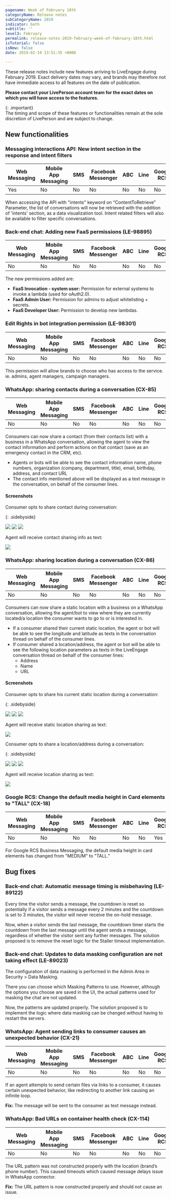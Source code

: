 ```yaml
---
pagename: Week of February 18th
categoryName: Release notes
subCategoryName: 2019
indicator: both
subtitle: ''
level3: February
permalink: release-notes-2019-february-week-of-february-18th.html
isTutorial: false
isNew: false
date: 2019-02-19 13:51:35 +0000

---
```

These release notes include new features arriving to LiveEngage during February 2019. Exact delivery dates may vary, and brands may therefore not have immediate access to all features on the date of publication.

**Please contact your LivePerson account team for the exact dates on which you will have access to the features.**

{: .important}  
The timing and scope of these features or functionalities remain at the sole discretion of LivePerson and are subject to change.

## New functionalities

### Messaging interactions API: New intent section in the response and intent filters

<div class="tablecontainer">
<table class="releasenotes">
<thead>
<tr class="categoryrow">
<th>Web Messaging</th>
<th>Mobile App Messaging</th>
<th>SMS</th>
<th>Facebook Messenger</th>
<th>ABC</th>
<th>Line</th>
<th>Google RCS</th>
<th>Google My Business</th>
<th>WhatsApp Business</th>
<th>Chat</th>
</tr>
</thead>
<tbody>
<tr>
<td>Yes</td>
<td>No</td>
<td>No</td>
<td>No</td>
<td>No</td>
<td>No</td>
<td>No</td>
<td>No</td>
<td>No</td>
<td>No</td>
</tr>
</tbody>
</table>
</div>

When accessing the API with "intents" keyword on “ContentToRetrieve” Parameter, the list of conversations will now be retrieved with the addition of 'intents' section, as a data visualization tool. Intent related filters will also be available to filter specific conversations.

### Back-end chat: Adding new FaaS permissions (LE-98895)

<div class="tablecontainer">
<table class="releasenotes">
<thead>
<tr class="categoryrow">
<th>Web Messaging</th>
<th>Mobile App Messaging</th>
<th>SMS</th>
<th>Facebook Messenger</th>
<th>ABC</th>
<th>Line</th>
<th>Google RCS</th>
<th>Google My Business</th>
<th>WhatsApp Business</th>
<th>Chat</th>
</tr>
</thead>
<tbody>
<tr>
<td>No</td>
<td>No</td>
<td>No</td>
<td>No</td>
<td>No</td>
<td>No</td>
<td>No</td>
<td>No</td>
<td>No</td>
<td>Yes</td>
</tr>
</tbody>
</table>
</div>

The new permissions added are:

* **FaaS Invocation - system user:** Permission for external systems to invoke a lambda (used for oAuth2.0).
* **FaaS Admin User:** Permission for admins to adjust whitelisting + secrets.
* **FaaS Developer User:** Permission to develop new lambdas.

### Edit Rights in bot integration permission (LE-98301)

<div class="tablecontainer">
<table class="releasenotes">
<thead>
<tr class="categoryrow">
<th>Web Messaging</th>
<th>Mobile App Messaging</th>
<th>SMS</th>
<th>Facebook Messenger</th>
<th>ABC</th>
<th>Line</th>
<th>Google RCS</th>
<th>Google My Business</th>
<th>WhatsApp Business</th>
<th>Chat</th>
</tr>
</thead>
<tbody>
<tr>
<td>No</td>
<td>No</td>
<td>No</td>
<td>No</td>
<td>No</td>
<td>No</td>
<td>No</td>
<td>No</td>
<td>No</td>
<td>Yes</td>
</tr>
</tbody>
</table>
</div>

This permission will allow brands to choose who has access to the service. ie. admins, agent managers, campaign managers.

### WhatsApp: sharing contacts during a conversation (CX-85)

<div class="tablecontainer">
<table class="releasenotes">
<thead>
<tr class="categoryrow">
<th>Web Messaging</th>
<th>Mobile App Messaging</th>
<th>SMS</th>
<th>Facebook Messenger</th>
<th>ABC</th>
<th>Line</th>
<th>Google RCS</th>
<th>Google My Business</th>
<th>WhatsApp Business</th>
<th>Chat</th>
</tr>
</thead>
<tbody>
<tr>
<td>No</td>
<td>No</td>
<td>No</td>
<td>No</td>
<td>No</td>
<td>No</td>
<td>No</td>
<td>No</td>
<td>Yes</td>
<td>No</td>
</tr>
</tbody>
</table>
</div>

Consumers can now share a contact (from their contacts list) with a business in a WhatsApp conversation, allowing the agent to view the contact information and perform actions on that contact (save as an emergency contact in the CRM, etc).

* Agents or bots will be able to see the contact information name, phone numbers, organization (company, department, title), email, birthday, address, and contact URL
* The contact info mentioned above will be displayed as a text message in the conversation, on behalf of the consumer lines.

#### Screenshots

Consumer opts to share contact during conversation:

{: .sidebyside}

![](//ce-sr.s3.eu-west-1.amazonaws.com/knowledge/img/week-of-february-18th-1.png) ![](//ce-sr.s3.eu-west-1.amazonaws.com/knowledge/img/week-of-february-18th-2.png) ![](//ce-sr.s3.eu-west-1.amazonaws.com/knowledge/img/week-of-february-18th-3.png)

Agent will receive contact sharing info as text:

![](//ce-sr.s3.eu-west-1.amazonaws.com/knowledge/img/week-of-february-18th-4.png)

### WhatsApp: sharing location during a conversation (CX-86)

<div class="tablecontainer">
<table class="releasenotes">
<thead>
<tr class="categoryrow">
<th>Web Messaging</th>
<th>Mobile App Messaging</th>
<th>SMS</th>
<th>Facebook Messenger</th>
<th>ABC</th>
<th>Line</th>
<th>Google RCS</th>
<th>Google My Business</th>
<th>WhatsApp Business</th>
<th>Chat</th>
</tr>
</thead>
<tbody>
<tr>
<td>No</td>
<td>No</td>
<td>No</td>
<td>No</td>
<td>No</td>
<td>No</td>
<td>No</td>
<td>No</td>
<td>Yes</td>
<td>No</td>
</tr>
</tbody>
</table>
</div>

Consumers can now share a static location with a business on a WhatsApp conversation, allowing the agent/bot to view where they are currently located/a location the consumer wants to go to or is interested in.

* If a consumer shared their current static location, the agent or bot will be able to see the longitude and latitude as texts in the conversation thread on behalf of the consumer lines.
* If consumer shared a location/address, the agent or bot will be able to see the following location parameters as texts in the LiveEngage conversation thread on behalf of the consumer lines:
  * Address
  * Name
  * URL

#### Screenshots

Consumer opts to share his current static location during a conversation:

{: .sidebyside}

![](//ce-sr.s3.eu-west-1.amazonaws.com/knowledge/img/week-of-february-18th-5.png) ![](//ce-sr.s3.eu-west-1.amazonaws.com/knowledge/img/week-of-february-18th-6.png) ![](//ce-sr.s3.eu-west-1.amazonaws.com/knowledge/img/week-of-february-18th-7.png)

Agent will receive static location sharing as text:

![](//ce-sr.s3.eu-west-1.amazonaws.com/knowledge/img/week-of-february-18th-8.png)

Consumer opts to share a location/address during a conversation:

{: .sidebyside}

![](//ce-sr.s3.eu-west-1.amazonaws.com/knowledge/img/week-of-february-18th-9.png) ![](//ce-sr.s3.eu-west-1.amazonaws.com/knowledge/img/week-of-february-18th-10.png) ![](//ce-sr.s3.eu-west-1.amazonaws.com/knowledge/img/week-of-february-18th-11.png)

Agent will receive location sharing as text:

![](//ce-sr.s3.eu-west-1.amazonaws.com/knowledge/img/week-of-february-18th-12.png)

### Google RCS: Change the default media height in Card elements to "TALL" (CX-18)

<div class="tablecontainer">
<table class="releasenotes">
<thead>
<tr class="categoryrow">
<th>Web Messaging</th>
<th>Mobile App Messaging</th>
<th>SMS</th>
<th>Facebook Messenger</th>
<th>ABC</th>
<th>Line</th>
<th>Google RCS</th>
<th>Google My Business</th>
<th>WhatsApp Business</th>
<th>Chat</th>
</tr>
</thead>
<tbody>
<tr>
<td>No</td>
<td>No</td>
<td>No</td>
<td>No</td>
<td>No</td>
<td>No</td>
<td>Yes</td>
<td>No</td>
<td>Yes</td>
<td>No</td>
</tr>
</tbody>
</table>
</div>

For Google RCS Business Messaging, the default media height in card elements has changed from "MEDIUM" to "TALL."

## Bug fixes

### Back-end chat: Automatic message timing is misbehaving (LE-89122)

Every time the visitor sends a message, the countdown is reset so potentially if a visitor sends a message every 2 minutes and the countdown is set to 3 minutes, the visitor will never receive the on-hold message.

Now, when a visitor sends the last message, the countdown timer starts the countdown from the last message until the agent sends a message, regardless of whether the visitor sent any further messages. The solution proposed is to remove the reset logic for the Staller timeout implementation.

### Back-end chat: Updates to data masking configuration are not taking effect (LE-89023)

The configuration of data masking is performed in the Admin Area in Security > Data Masking.

There you can choose which Masking Patterns to use. However, although the options you choose are saved in the UI, the actual patterns used for masking the chat are not updated.

Now, the patterns are updated properly. The solution proposed is to implement the logic where data masking can be changed without having to restart the servers.

### WhatsApp: Agent sending links to consumer causes an unexpected behavior (CX-21)

<div class="tablecontainer">
<table class="releasenotes">
<thead>
<tr class="categoryrow">
<th>Web Messaging</th>
<th>Mobile App Messaging</th>
<th>SMS</th>
<th>Facebook Messenger</th>
<th>ABC</th>
<th>Line</th>
<th>Google RCS</th>
<th>Google My Business</th>
<th>WhatsApp Business</th>
<th>Chat</th>
</tr>
</thead>
<tbody>
<tr>
<td>No</td>
<td>No</td>
<td>No</td>
<td>No</td>
<td>No</td>
<td>No</td>
<td>No</td>
<td>No</td>
<td>Yes</td>
<td>No</td>
</tr>
</tbody>
</table>
</div>

If an agent attempts to send certain files via links to a consumer, it causes certain unexpected behavior, like redirecting to another link causing an infinite loop.

**Fix:** The message will be sent to the consumer as text message instead.

### WhatsApp: Bad URLs on container health check (CX-114)

<div class="tablecontainer">
<table class="releasenotes">
<thead>
<tr class="categoryrow">
<th>Web Messaging</th>
<th>Mobile App Messaging</th>
<th>SMS</th>
<th>Facebook Messenger</th>
<th>ABC</th>
<th>Line</th>
<th>Google RCS</th>
<th>Google My Business</th>
<th>WhatsApp Business</th>
<th>Chat</th>
</tr>
</thead>
<tbody>
<tr>
<td>No</td>
<td>No</td>
<td>No</td>
<td>No</td>
<td>No</td>
<td>No</td>
<td>No</td>
<td>No</td>
<td>Yes</td>
<td>No</td>
</tr>
</tbody>
</table>
</div>

The URL pattern was not constructed properly with the location (brand’s phone number). This caused timeouts which caused message delays issue in WhatsApp connector.

**Fix:** The URL pattern is now constructed properly and should not cause an issue.